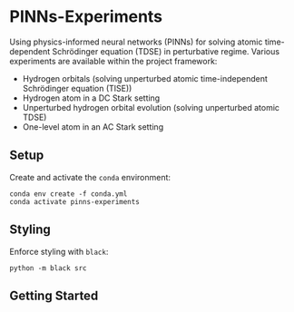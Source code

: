 # PINNs-Experiments

Using physics-informed neural networks (PINNs) for solving atomic time-dependent Schrödinger equation (TDSE) in perturbative regime. Various experiments are available within the project framework:
* Hydrogen orbitals (solving unperturbed atomic time-independent Schrödinger equation (TISE))
* Hydrogen atom in a DC Stark setting
* Unperturbed hydrogen orbital evolution (solving unperturbed atomic TDSE)
* One-level atom in an AC Stark setting

## Setup

Create and activate the `conda` environment:

```console
conda env create -f conda.yml
conda activate pinns-experiments
```

## Styling

Enforce styling with `black`:

```console
python -m black src
```

## Getting Started


